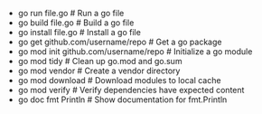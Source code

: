 - go run file.go # Run a go file
- go build file.go # Build a go file
- go install file.go # Install a go file
- go get github.com/username/repo # Get a go package
- go mod init github.com/username/repo # Initialize a go module
- go mod tidy # Clean up go.mod and go.sum
- go mod vendor # Create a vendor directory
- go mod download # Download modules to local cache
- go mod verify # Verify dependencies have expected content
- go doc fmt Println # Show documentation for fmt.Println